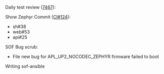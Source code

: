 Daily test review ([7467](https://sof-ci.sh.intel.com/#/result/planresultdetail/7467)):

Show Zephyr Commit ([CI#124](https://github.com/intel-innersource/drivers.audio.ci.sof-framework/issues/124)):

* sh#38
* web#53
* api#25

SOF Bug scrub:

* File new bug for APL_UP2_NOCODEC_ZEPHYR firmware failed to boot

Writing sof-ansible
